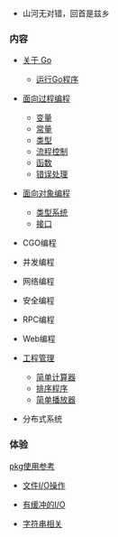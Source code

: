 
* 山河无对错，回首是兹乡

### 内容

* [关于 Go](ch01/README.md)
   * [运行Go程序](ch01/01_运行Go程序.md)

* [面向过程编程](ch02/README.md)
   * [变量](ch02/01_变量.md)
   * [常量](ch02/02_常量.md)
   * [类型](ch02/03_类型.md)
   * [流程控制](ch02/04_流程控制.md)
   * [函数](ch02/05_函数.md)
   * [错误处理](ch02/06_错误处理.md)

* [面向对象编程](ch03/README.md)
   * [类型系统](ch03/01_类型系统.md)
   * [接口](ch03/02_接口.md)

* CGO编程

* 并发编程

* 网络编程

* 安全编程

* RPC编程

* Web编程

* [工程管理](ch10/README.md)
   * [简单计算器](ch10/01_calc)
   * [排序程序](ch10/02_sorter)
   * [简单播放器](ch10/03_musicplayer)

* 分布式系统


### 体验

[pkg使用参考](https://docs.studygolang.com/pkg/)

* [文件I/O操作](ex01/01_file.md)
* [有缓冲的I/O](ex01/02_bufio.md)

* [字符串相关](ex02/01_strings.md)

